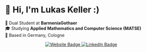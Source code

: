 # 👋 Hi, I'm Lukas Keller :)

📘 Dual Student at **BarmeniaGothaer**  
🎓 Studying **Applied Mathematics and Computer Science (MATSE)**  
📍 Based in Germany, Cologne

<p align="center">
  <a href="https://itkeller.com">
    <img src="https://img.shields.io/badge/Personal%20Website-4a90e2?style=for-the-badge&logoColor=white" alt="Website Badge"/>
  </a>
  <a href="https://www.linkedin.com/in/lukas-keller-52867b258/">
    <img src="https://img.shields.io/badge/LinkedIn-0077B5?style=for-the-badge&logo=linkedin&logoColor=white" alt="LinkedIn Badge"/>
  </a>
</p>
